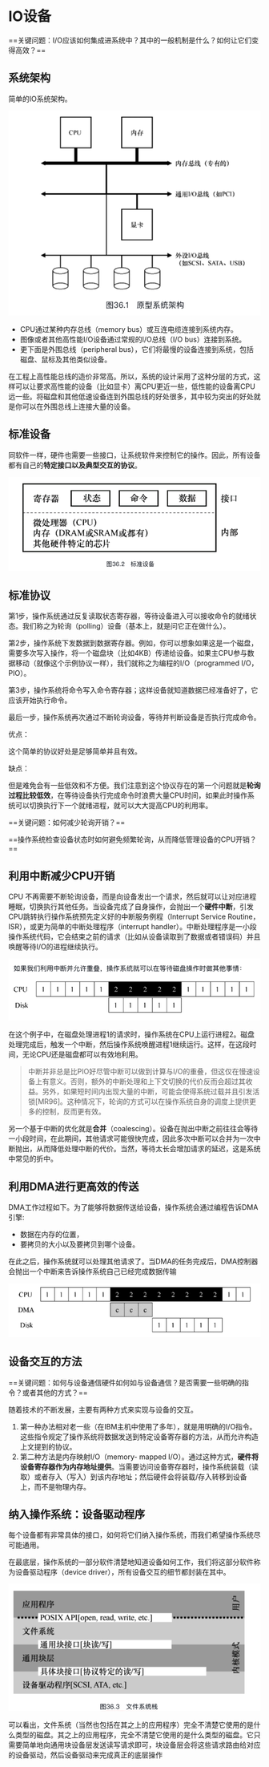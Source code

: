 # IO设备

==关键问题：I/O应该如何集成进系统中？其中的一般机制是什么？如何让它们变得高效？==

## 系统架构

简单的IO系统架构。

![image-20230216222423378](assets/IO%E8%AE%BE%E5%A4%87/image-20230216222423378.png)

* CPU通过某种内存总线（memory bus）或互连电缆连接到系统内存。
* 图像或者其他高性能I/O设备通过常规的I/O总线（I/O bus）连接到系统。
* 更下面是外围总线（peripheral bus），它们将最慢的设备连接到系统，包括磁盘、鼠标及其他类似设备。

在工程上高性能总线的造价非常高。所以，系统的设计采用了这种分层的方式，这样可以让要求高性能的设备（比如显卡）离CPU更近一些，低性能的设备离CPU远一些。将磁盘和其他低速设备连到外围总线的好处很多，其中较为突出的好处就是你可以在外围总线上连接大量的设备。

## 标准设备

同软件一样，硬件也需要一些接口，让系统软件来控制它的操作。因此，所有设备都有自己的**特定接口以及典型交互的协议**。

![image-20230216222537916](assets/IO%E8%AE%BE%E5%A4%87/image-20230216222537916.png)



## 标准协议

第1步，操作系统通过反复读取状态寄存器，等待设备进入可以接收命令的就绪状态。我们称之为轮询（polling）设备（基本上，就是问它正在做什么）。

第2步，操作系统下发数据到数据寄存器。例如，你可以想象如果这是一个磁盘，需要多次写入操作，将一个磁盘块（比如4KB）传递给设备。如果主CPU参与数据移动（就像这个示例协议一样），我们就称之为编程的I/O（programmed I/O，PIO）。

第3步，操作系统将命令写入命令寄存器；这样设备就知道数据已经准备好了，它应该开始执行命令。

最后一步，操作系统再次通过不断轮询设备，等待并判断设备是否执行完成命令。

优点：

这个简单的协议好处是足够简单并且有效。

缺点：

但是难免会有一些低效和不方便。我们注意到这个协议存在的第一个问题就是**轮询过程比较低效**，在等待设备执行完成命令时浪费大量CPU时间，如果此时操作系统可以切换执行下一个就绪进程，就可以大大提高CPU的利用率。

==关键问题：如何减少轮询开销？==

==操作系统检查设备状态时如何避免频繁轮询，从而降低管理设备的CPU开销？==



## 利用中断减少CPU开销

CPU 不再需要不断轮询设备，而是向设备发出一个请求，然后就可以让对应进程睡眠，切换执行其他任务。当设备完成了自身操作，会抛出一个**硬件中断**，引发CPU跳转执行操作系统预先定义好的中断服务例程（Interrupt Service Routine，ISR），或更为简单的中断处理程序（interrupt handler）。中断处理程序是一小段操作系统代码，它会结束之前的请求（比如从设备读取到了数据或者错误码）并且唤醒等待I/O的进程继续执行。

![image-20230216224017097](assets/IO%E8%AE%BE%E5%A4%87/image-20230216224017097.png)

在这个例子中，在磁盘处理进程1的请求时，操作系统在CPU上运行进程2。磁盘处理完成后，触发一个中断，然后操作系统唤醒进程1继续运行。这样，在这段时间，无论CPU还是磁盘都可以有效地利用。



> 中断并非总是比PIO好尽管中断可以做到计算与I/O的重叠，但这仅在慢速设备上有意义。否则，额外的中断处理和上下文切换的代价反而会超过其收益。另外，如果短时间内出现大量的中断，可能会使得系统过载并且引发活锁[MR96]。这种情况下，轮询的方式可以在操作系统自身的调度上提供更多的控制，反而更有效。

另一个基于中断的优化就是**合并**（coalescing）。设备在抛出中断之前往往会等待一小段时间，在此期间，其他请求可能很快完成，因此多次中断可以合并为一次中断抛出，从而降低处理中断的代价。当然，等待太长会增加请求的延迟，这是系统中常见的折中。



## 利用DMA进行更高效的传送

DMA工作过程如下。为了能够将数据传送给设备，操作系统会通过编程告诉DMA引擎:

* 数据在内存的位置，
* 要拷贝的大小以及要拷贝到哪个设备。

在此之后，操作系统就可以处理其他请求了。当DMA的任务完成后，DMA控制器会抛出一个中断来告诉操作系统自己已经完成数据传输

![image-20230217081549837](assets/IO%E8%AE%BE%E5%A4%87/image-20230217081549837.png)



## 设备交互的方法

==关键问题：如何与设备通信硬件如何如与设备通信？是否需要一些明确的指令？或者其他的方式？==

随着技术的不断发展，主要有两种方式来实现与设备的交互。

1. 第一种办法相对老一些（在IBM主机中使用了多年），就是用明确的I/O指令。这些指令规定了操作系统将数据发送到特定设备寄存器的方法，从而允许构造上文提到的协议。
2. 第二种方法是内存映射I/O（memory- mapped I/O）。通过这种方式，**硬件将设备寄存器作为内存地址提供**。当需要访问设备寄存器时，操作系统装载（读取）或者存入（写入）到该内存地址；然后硬件会将装载/存入转移到设备上，而不是物理内存。



## 纳入操作系统：设备驱动程序

每个设备都有非常具体的接口，如何将它们纳入操作系统，而我们希望操作系统尽可能通用。

在最底层，操作系统的一部分软件清楚地知道设备如何工作，我们将这部分软件称为设备驱动程序（device driver），所有设备交互的细节都封装在其中。

![image-20230218235118045](assets/01-IO%E8%AE%BE%E5%A4%87/image-20230218235118045.png)

可以看出，文件系统（当然也包括在其之上的应用程序）完全不清楚它使用的是什么类型的磁盘。其之上的应用程序，完全不清楚它使用的是什么类型的磁盘。它只需要简单地向通用块设备层发送读写请求即可，块设备层会将这些请求路由给对应的设备驱动，然后设备驱动来完成真正的底层操作